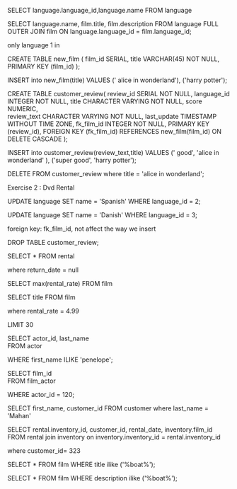 SELECT language.language_id,language.name
FROM language



SELECT language.name, film.title, film.description
FROM language
FULL OUTER JOIN film
ON language.language_id = film.language_id;


only language 1 in


CREATE TABLE new_film (
  film_id SERIAL,
  title VARCHAR(45) NOT NULL,
  PRIMARY KEY (film_id)
);


INSERT into new_film(title) VALUES 
(' alice in wonderland'),
('harry potter');

CREATE TABLE customer_review(
  review_id SERIAL NOT NULL,
  language_id INTEGER NOT NULL,
  title CHARACTER VARYING NOT NULL,
  score NUMERIC,	
  review_text CHARACTER VARYING NOT NULL,
  last_update TIMESTAMP WITHOUT TIME ZONE,
  fk_film_id INTEGER NOT NULL,
  PRIMARY KEY (review_id),
  FOREIGN KEY (fk_film_id) REFERENCES new_film(film_id) ON DELETE CASCADE
);

INSERT into customer_review(review_text,title) VALUES 
(' good', 'alice in wonderland' ),
('super good', 'harry potter');



DELETE FROM customer_review  where title = 'alice in wonderland';




Exercise 2 : Dvd Rental

UPDATE language 
SET 
    name = 'Spanish'
WHERE
    language_id = 2;


UPDATE language 
SET 
    name = 'Danish'
WHERE
    language_id = 3;


foreign key: fk_film_id, not affect the way we insert

DROP TABLE customer_review;



SELECT * FROM rental

where return_date = null





SELECT max(rental_rate) FROM film

SELECT title FROM film

where rental_rate = 4.99

LIMIT 30



SELECT actor_id, last_name  
FROM actor

WHERE first_name ILIKE 'penelope';


SELECT film_id  
FROM film_actor

WHERE actor_id = 120;




SELECT first_name, customer_id 
FROM customer where last_name = 'Mahan'


SELECT rental.inventory_id,
	customer_id,  rental_date, inventory.film_id 
FROM rental 
join inventory
on inventory.inventory_id = rental.inventory_id

where customer_id= 323


SELECT * FROM 
film WHERE title  ilike ('%boat%');


SELECT * FROM 
film WHERE description  ilike ('%boat%');

